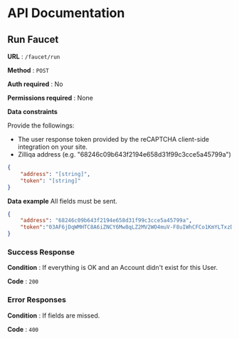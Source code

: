 # API Documentation

## Run Faucet

**URL** : `/faucet/run`

**Method** : `POST`

**Auth required** : No

**Permissions required** : None

**Data constraints**

Provide the followings: 
- The user response token provided by the reCAPTCHA client-side integration on your site.
- Zilliqa address (e.g. "68246c09b643f2194e658d31f99c3cce5a45799a")

```json
{
    "address": "[string]",
    "token": "[string]"
}
```

**Data example** All fields must be sent.

```json
{
    "address": "68246c09b643f2194e658d31f99c3cce5a45799a",
    "token":"03AF6jDqWMHTC8A6iZNCY6Mw8qLZ2MV2WO4muV-F8uIWhCFCo1KmYLTxzDk_cXUn-12AyNge6QPtyHASaV7TOtPjalakCCm65979W6g-PndO2Ux_8pi31AsY_-6Jxc9HJCFW_Koc5bnnxAxwycpJp1N3WtK3i5DADtkQqnlCjezeDbarg_OEeu7pf2XcyaszHozojFHBB8Hs1HYDslKa0rRZr04z_FRnBJffNgQG6PELFrS1bM1FXKs6yjaGfKSs9a2Gq1NsrmuEeGY6rjTa_8pU72qZGTQXF8pEWUdRxb7fZIcvDyhmtkQTcGXn6KjvX-cOCkeCZb6r_GA9sVJnJ1v86Y44f9GELO9w"
}
```

### Success Response

**Condition** : If everything is OK and an Account didn't exist for this User.

**Code** : `200`


### Error Responses

**Condition** : If fields are missed.

**Code** : `400`
